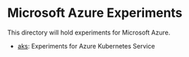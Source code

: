 # Microsoft Azure Experiments

This directory will hold experiments for Microsoft Azure.

- [aks](aks): Experiments for Azure Kubernetes Service
